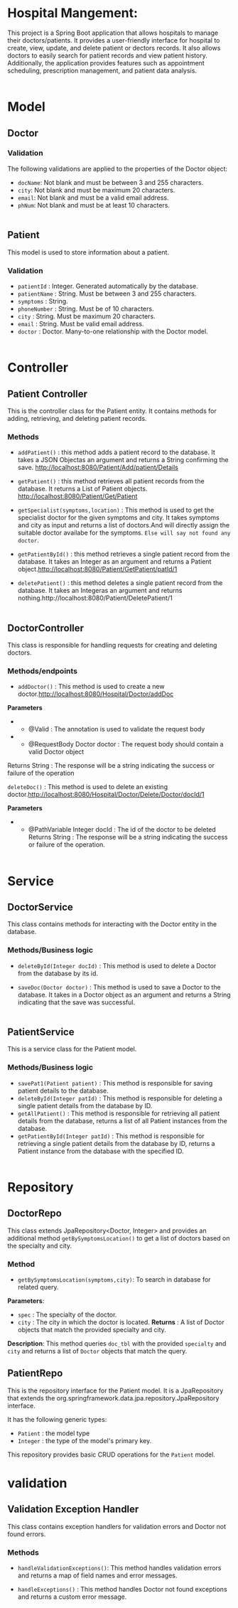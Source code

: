 
# Hospital Mangement: 

This project is a Spring Boot application that allows hospitals to manage their doctors/patients. It provides a user-friendly interface for hospital to create, view, update, and delete patient or dectors records. It also allows doctors to easily search for patient records and view patient history. Additionally, the application provides features such as appointment scheduling, prescription management, and patient data analysis.<br><br>

# Model

## Doctor

### Validation

The following validations are applied to the properties of the Doctor object:

- `docName`: Not blank and must be between 3 and 255 characters.
- `city`: Not blank and must be maximum 20 characters.
- `email`: Not blank and must be a valid email address.
- `phNum`: Not blank and must be at least 10 characters.<br><br>

## Patient

This model is used to store information about a patient.

### Validation

- `patientId`
: Integer. Generated automatically by the database.
- `patientName`
: String. Must be between 3 and 255 characters.
- `symptoms`
: String.
- `phoneNumber`
: String. Must be of 10 characters.
- `city`
: String. Must be maximum 20 characters.
- `email`
: String. Must be valid email address.
- `doctor`
: Doctor. Many-to-one relationship with the Doctor model.<br><br>

# Controller

## Patient Controller

This is the controller class for the Patient entity. It contains methods for adding, retrieving, and deleting patient records.

### Methods

- `addPatient()` : this method adds a patient record to the database. It takes a JSON Objectas an argument and returns a String confirming the save.
<http://localhost:8080/Patient/Add/patient/Details>

- `getPatient()` : this method retrieves all patient records from the database. It returns a List of Patient objects. <http://localhost:8080/Patient/Get/Patient>
- `getSpecialist(symptoms,location)` : This method is used to get the specialist doctor for the given symptoms and city. It takes symptoms and city as input and returns a list of doctors.And will directly assign the suitable doctor availabe for the symptoms.
`Else will say not found any doctor`.
- `getPatientById()` : this method retrieves a single patient record from the database. It takes an Integer as an argument and returns a Patient object.<http://localhost:8080/Patient/GetPatient/patId/1>

- `deletePatient()` : this method deletes a single patient record from the database. It takes an Integeras an argument and returns nothing.http://localhost:8080/Patient/DeletePatient/1<br><br>

## DoctorController

This class is responsible for handling requests for creating and deleting doctors.

### Methods/endpoints

- `addDoctor()`
: This method is used to create a new doctor.<http://localhost:8080/Hospital/Doctor/addDoc>

**Parameters**

- - @Valid : The annotation is used to validate the request body
- - @RequestBody Doctor doctor : The request body should contain a valid Doctor object

Returns String : The response will be a string indicating the success or failure of the operation

`deleteDoc()` : This method is used to delete an existing doctor.<http://localhost:8080/Hospital/Doctor/Delete/Doctor/docId/1>

**Parameters**

- - @PathVariable Integer docId : The id of the doctor to be deleted
Returns String : The response will be a string indicating the success or failure of the operation.<br><br>

# Service

## DoctorService

This class contains methods for interacting with the Doctor entity in the database.

### Methods/Business logic

- `deleteById(Integer docId)`
: This method is used to delete a Doctor from the database by its id.

- `saveDoc(Doctor doctor)`
: This method is used to save a Doctor to the database. It takes in a Doctor object as an argument and returns a String indicating that the save was successful.<br><br>

## PatientService

This is a service class for the Patient model.

### Methods/Business logic

- `savePat1(Patient patient)` : This method is responsible for saving patient details to the database.
- `deleteById(Integer patId)` : This method is responsible for deleting a single patient details from the database by ID.
- `getAllPatient()` : This method is responsible for retrieving all patient details from the database, returns a list of all Patient instances from the database.
- `getPatientById(Integer patId)` : This method is responsible for retrieving a single patient details from the database by ID, returns a Patient instance from the database with the specified ID.<br><br>

# Repository

## DoctorRepo

This class extends JpaRepository<Doctor, Integer> and provides an additional method `getBySymptomsLocation()` to get a list of doctors based on the specialty and city.

### Method 
- `getBySymptomsLocation(symptoms,city)`: To search in database for related query.

**Parameters**:

- `spec` : The specialty of the doctor.
- `city` : The city in which the doctor is located.
**Returns** : A list of Doctor objects that match the provided specialty and city.

**Description**: This method queries `doc_tbl` with the provided `specialty` and `city` and returns a list of `Doctor` objects that match the query.

## PatientRepo

This is the repository interface for the Patient model. It is a JpaRepository that extends the org.springframework.data.jpa.repository.JpaRepository interface.

It has the following generic types:

- `Patient` : the model type 
- `Integer` : the type of the model's primary key.

This repository provides basic CRUD operations for the `Patient` model.

# validation

## Validation Exception Handler
This class contains exception handlers for validation errors and Doctor not found errors.

### Methods
- `handleValidationExceptions()`: This method handles validation errors and returns a map of field names and error messages.

- `handleExceptions()` : This method handles Doctor not found exceptions and returns a custom error message.